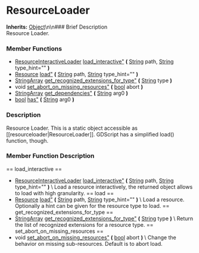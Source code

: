 #  ResourceLoader  
**Inherits:** [Object](class_object)\\n\\n###  Brief Description  
Resource Loader.
###  Member Functions 
  * [ResourceInteractiveLoader](class_resourceinteractiveloader) [load_interactive"](#load_interactive) **(** [String](class_string) path, [String](class_string) type_hint=""  **)**
  * [Resource](class_resource) [load"](#load) **(** [String](class_string) path, [String](class_string) type_hint=""  **)**
  * [StringArray](class_stringarray) [get_recognized_extensions_for_type"](#get_recognized_extensions_for_type) **(** [String](class_string) type  **)**
  * void [set_abort_on_missing_resources"](#set_abort_on_missing_resources) **(** [bool](class_bool) abort  **)**
  * [StringArray](class_stringarray) [get_dependencies"](#get_dependencies) **(** [String](class_string) arg0  **)**
  * [bool](class_bool) [has"](#has) **(** [String](class_string) arg0  **)**
###  Description  
Resource Loader. This is a static object accessible as [[resourceloader|ResourceLoader]]. GDScript has a simplified load() function, though.
###  Member Function Description  
==  load_interactive  ==
  * [ResourceInteractiveLoader](class_resourceinteractiveloader) [load_interactive"](#load_interactive) **(** [String](class_string) path, [String](class_string) type_hint=""  **)**
\\
Load a resource interactively, the returned object allows to load with high granularity.
==  load  ==
  * [Resource](class_resource) [load"](#load) **(** [String](class_string) path, [String](class_string) type_hint=""  **)**
\\
Load a resource. Optionally a hint can be given for the resource type to load.
==  get_recognized_extensions_for_type  ==
  * [StringArray](class_stringarray) [get_recognized_extensions_for_type"](#get_recognized_extensions_for_type) **(** [String](class_string) type  **)**
\\
Return the list of recognized extensions for a resource type.
==  set_abort_on_missing_resources  ==
  * void [set_abort_on_missing_resources"](#set_abort_on_missing_resources) **(** [bool](class_bool) abort  **)**
\\
Change the behavior on missing sub-resources. Default is to abort load.
